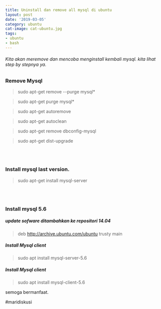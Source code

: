 ```yaml
---
title: Uninstall dan remove all mysql di ubuntu
layout: post
date: '2019-03-05'
category: ubuntu
cat-image: cat-ubuntu.jpg
tags:
- ubuntu
- bash
---
```


###### Kita akan meremove dan mencoba menginstall kembali mysql.  kita lihat step by stepnya ya.

### Remove Mysql

> sudo apt-get remove --purge mysql*

> sudo apt-get purge mysql*

> sudo apt-get autoremove

> sudo apt-get autoclean

> sudo apt-get remove dbconfig-mysql

> sudo apt-get dist-upgrade

<br><br>
### Install mysql last version.

> sudo apt-get install mysql-server

<br><br>
### Install mysql 5.6

##### update sofware ditambahkan ke repositori 14.04

>deb http://archive.ubuntu.com/ubuntu trusty main

##### Install Mysql client

>sudo apt install mysql-server-5.6

##### Install Mysql client

>sudo apt install mysql-client-5.6

semoga bermanfaat.

#maridiskusi